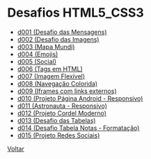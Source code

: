 # Desafios HTML5_CSS3

<ul>
    <li><a href="https://kryotsz.github.io/Exercicios_Curso_em_Video/HTML5_CSS3/Desafios/d001">d001 (Desafio das Mensagens)</a></li>
    <li><a href="https://kryotsz.github.io/Exercicios_Curso_em_Video/HTML5_CSS3/Desafios/d002">d002 (Desafio das Imagens)</a></li>
    <li><a href="https://kryotsz.github.io/Exercicios_Curso_em_Video/HTML5_CSS3/Desafios/d003">d003 (Mapa Mundi)</a></li>
    <li><a href="https://kryotsz.github.io/Exercicios_Curso_em_Video/HTML5_CSS3/Desafios/d004">d004 (Emojis)</a></li>
    <li><a href="https://kryotsz.github.io/Exercicios_Curso_em_Video/HTML5_CSS3/Desafios/d005">d005 (Social)</a></li>
    <li><a href="https://kryotsz.github.io/Exercicios_Curso_em_Video/HTML5_CSS3/Desafios/d006">d006 (Tags em HTML)</a></li>
    <li><a href="https://kryotsz.github.io/Exercicios_Curso_em_Video/HTML5_CSS3/Desafios/d007">d007 (Imagem Flexível)</a></li>
    <li><a href="https://kryotsz.github.io/Exercicios_Curso_em_Video/HTML5_CSS3/Desafios/d008">d008 (Navegação Colorida)</a></li>
    <li><a href="https://kryotsz.github.io/Exercicios_Curso_em_Video/HTML5_CSS3/Desafios/d009">d009 (Iframes com links externos)</a></li>
    <li><a href="https://kryotsz.github.io/Exercicios_Curso_em_Video/HTML5_CSS3/Desafios/d010">d010 (Projeto Página Android - Responsivo)</a></li>
    <li><a href="https://kryotsz.github.io/Exercicios_Curso_em_Video/HTML5_CSS3/Desafios/d011">d011 (Astronauta - Responsivo)</a></li>
    <li><a href="https://kryotsz.github.io/Exercicios_Curso_em_Video/HTML5_CSS3/Desafios/d012">d012 (Projeto Cordel Moderno)</a></li>
    <li><a href="https://kryotsz.github.io/Exercicios_Curso_em_Video/HTML5_CSS3/Desafios/d013">d013 (Desafio das Tabelas)</a></li>
    <li><a href="https://kryotsz.github.io/Exercicios_Curso_em_Video/HTML5_CSS3/Desafios/d014">d014 (Desafio Tabela Notas - Formatação)</a></li>
    <li><a href="https://kryotsz.github.io/Exercicios_Curso_em_Video/HTML5_CSS3/Desafios/d015/views">d015 (Projeto Redes Sociais)</a></li>
</ul>

<a href="https://kryotsz.github.io/Exercicios_Curso_em_Video/HTML5_CSS3/">Voltar</a>